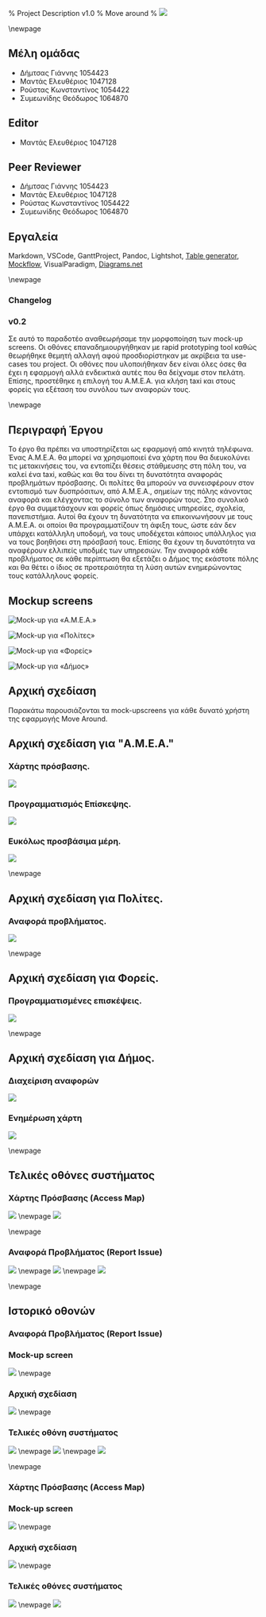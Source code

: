 % Project Description v1.0
% Move around
% ![](images/Logo.jpg)

\newpage

## Μέλη ομάδας
* Δήμτσας Γιάννης 1054423
* Μαντάς Ελευθέριος 1047128
* Ρούστας Κωνσταντίνος 1054422
* Συμεωνίδης Θεόδωρος 1064870

## Editor
* Μαντάς Ελευθέριος 1047128

## Peer Reviewer
* Δήμτσας Γιάννης 1054423
* Μαντάς Ελευθέριος 1047128
* Ρούστας Κωνσταντίνος 1054422
* Συμεωνίδης Θεόδωρος 1064870

## Εργαλεία
Markdown, VSCode, GanttProject, Pandoc, Lightshot, [Table generator](https://www.tablesgenerator.com/), [Mockflow](https://www.mockflow.com/), VisualParadigm, [Diagrams.net](https://app.diagrams.net/)

\newpage

### Changelog 
### v0.2

Σε αυτό το παραδοτέο αναθεωρήσαμε την μορφοποίηση των mock-up screens. Οι οθόνες επαναδημιουργήθηκαν με rapid prototyping tool καθώς θεωρήθηκε θεμητή αλλαγή αφού προσδιορίστηκαν με ακρίβεια τα use-cases του project. Οι οθόνες που υλοποιήθηκαν δεν είναι όλες όσες θα έχει η εφαρμογή αλλά ενδεικτικά αυτές που θα δείχναμε στον πελάτη.
Επίσης, προστέθηκε η επιλογή του Α.Μ.Ε.Α. για κλήση taxi και στους φορείς για εξέταση του συνόλου των αναφορών τους.

\newpage

## Περιγραφή Έργου
Το έργο θα πρέπει να υποστηρίζεται ως εφαρμογή από κινητά τηλέφωνα. Ένας Α.Μ.Ε.Α. θα μπορεί να χρησιμοποιεί ένα χάρτη που θα διευκολύνει τις μετακινήσεις του, να εντοπίζει θέσεις στάθμευσης στη πόλη του, να καλεί ένα taxi, καθώς και θα του δίνει τη δυνατότητα αναφοράς προβλημάτων πρόσβασης. 
Οι πολίτες θα μπορούν να συνεισφέρουν στον εντοπισμό των δυσπρόσιτων, από Α.Μ.Ε.Α., σημείων της πόλης κάνοντας αναφορά και ελέγχοντας το σύνολο των αναφορών τους. 
Στο συνολικό έργο θα συμμετάσχουν και φορείς όπως δημόσιες υπηρεσίες, σχολεία, πανεπιστήμια. Αυτοί θα έχουν τη δυνατότητα να επικοινωνήσουν με τους Α.Μ.Ε.Α. οι οποίοι θα προγραμματίζουν τη άφιξη τους, ώστε εάν δεν υπάρχει κατάλληλη υποδομή, να τους υποδέχεται κάποιος υπάλληλος για να τους βοηθήσει στη πρόσβασή τους. Επίσης θα έχουν τη δυνατότητα να αναφέρουν ελλιπείς υποδμές των υπηρεσιών.
Την αναφορά κάθε προβλήματος σε κάθε περίπτωση θα εξετάζει ο Δήμος της εκάστοτε πόλης και θα θέτει ο ίδιος σε προτεραιότητα τη λύση αυτών ενημερώνοντας τους κατάλληλους φορείς.

## Mockup screens
![Mock-up για «A.M.E.A.»](images/Project-description-1.png)

![Mock-up για «Πολίτες»](images/Project-description-2.png)

![Mock-up για «Φορείς»](images/Project-description-3.png)

![Mock-up για «Δήμος»](images/Project-description-4.png)

## Αρχική σχεδίαση
Παρακάτω παρουσιάζονται τα mock-upscreens για κάθε δυνατό χρήστη της εφαρμογής Move Around.

## Αρχική σχεδίαση για "A.M.E.A."
### Χάρτης πρόσβασης.

![](images/Project-description-AMEA1.png)

### Προγραμματισμός Επίσκεψης.

![](images/Project-description-AMEA2.png)

### Ευκόλως προσβάσιμα μέρη.

![](images/Project-description-AMEA3.png)

\newpage

## Αρχική σχεδίαση για Πολίτες.
### Αναφορά προβλήματος.

![](images/Project-description-Politis.png)

\newpage

## Αρχική σχεδίαση για Φορείς.
### Προγραμματισμένες επισκέψεις.

![](images/Project-description-Foreas.png)

\newpage

## Αρχική σχεδίαση για Δήμος.
### Διαχείριση αναφορών

![](images/Project-description-Dimos1.png)

### Ενημέρωση χάρτη

![](images/Project-description-Dimos2.png)

\newpage

## Τελικές οθόνες συστήματος
### Χάρτης Πρόσβασης (Access Map)
![](src/screenshots/access-map-screen.png)
\newpage
![](src/screenshots/do-you-want-to-report-issue.png)

\newpage

### Αναφορά Προβλήματος (Report Issue)
![](src/screenshots/choose-location-screen.png)
\newpage
![](src/screenshots/choose-photograph-screen.png)
\newpage
![](src/screenshots/issue-description-screen.png)

\newpage

## Ιστορικό οθονών
### Αναφορά Προβλήματος (Report Issue)
### Mock-up screen
![](images/Project-description-1.png)
\newpage

### Αρχική σχεδίαση
![](images/Project-description-Politis.png)
\newpage

### Τελικές οθόνη συστήματος
![](src/screenshots/choose-location-screen.png)
\newpage
![](src/screenshots/choose-photograph-screen.png)
\newpage
![](src/screenshots/issue-description-screen.png)

\newpage

### Χάρτης Πρόσβασης (Access Map)
### Mock-up screen
![](images/Project-description-1.png)
\newpage

### Αρχική σχεδίαση
![](images/Project-description-AMEA1.png)
\newpage

### Τελικές οθόνες συστήματος
![](src/screenshots/access-map-screen.png)
\newpage
![](src/screenshots/do-you-want-to-report-issue.png)